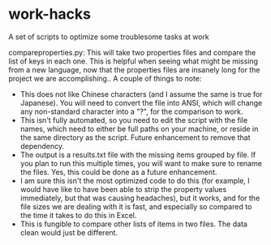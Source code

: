 # work-hacks
A set of scripts to optimize some troublesome tasks at work

compareproperties.py: 
This will take two properties files and compare the list of keys in each one. This is helpful when seeing what might be missing from a new language, now that the properties files are insanely long for the project we are accomplishing..
A couple of things to note:
* This does not like Chinese characters (and I assume the same is true for Japanese). You will need to convert the file into ANSI, which will change any non-standard character into a "?", for the comparison to work.
* This isn't fully automated, so you need to edit the script with the file names, which need to either be full paths on your machine, or reside in the same directory as the script. Future enhancement to remove that dependency.
* The output is a results.txt file with the missing items grouped by file. If you plan to run this multiple times, you will want to make sure to rename the files. Yes, this could be done as a future enhancement.
* I am sure this isn't the most optimized code to do this (for example, I would have like to have been able to strip the property values immediately, but that was causing headaches), but it works, and for the file sizes we are dealing with it is fast, and especially so compared to the time it takes to do this in Excel.
* This is fungible to compare other lists of items in two files. The data clean would just be different.

